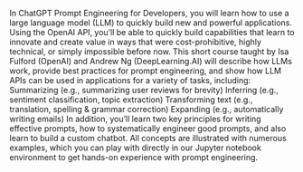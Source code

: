 In ChatGPT Prompt Engineering for Developers, you will learn how to use a large language model (LLM) to quickly build new and powerful 
applications.  Using the OpenAI API, you’ll be able to quickly build capabilities that learn to innovate and create value in ways that were 
cost-prohibitive, highly technical, or simply impossible before now. This short course taught by Isa Fulford (OpenAI) and Andrew Ng 
(DeepLearning.AI) will describe how LLMs work, provide best practices for prompt engineering, and show how LLM APIs can be used in applications 
for a variety of tasks, including:
Summarizing (e.g., summarizing user reviews for brevity)
Inferring (e.g., sentiment classification, topic extraction)
Transforming text (e.g., translation, spelling & grammar correction)
Expanding (e.g., automatically writing emails)
In addition, you’ll learn two key principles for writing effective prompts, how to systematically engineer good prompts, and also learn to 
build a custom chatbot. All concepts are illustrated with numerous examples, which you can play with directly in our Jupyter notebook 
environment to get hands-on experience with prompt engineering.

